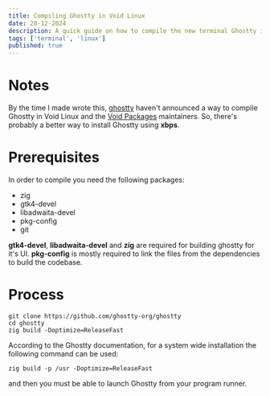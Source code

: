 ```yaml
---
title: Compiling Ghostty in Void Linux
date: 28-12-2024
description: A quick guide on how to compile the new terminal Ghostty in Void Linux
tags: ['terminal', 'linux']
published: true
---
```


# Notes

By the time I made wrote this, [ghostty](https://ghostty.org/) haven't announced a way to compile Ghostty in Void Linux and the [Void Packages](https://github.com/void-linux/void-packages) maintainers. So, there's probably a better way to install Ghostty using **xbps**.

# Prerequisites
In order to compile you need the following packages:

- zig
- gtk4-devel
- libadwaita-devel
- pkg-config
- git

**gtk4-devel**, **libadwaita-devel** and **zig** are required for building ghostty for it's UI. **pkg-config** is mostly required to link the files from the dependencies to build the codebase. 

# Process

```
git clone https://github.com/ghostty-org/ghostty
cd ghostty
zig build -Doptimize=ReleaseFast
```

According to the Ghostty documentation, for a system wide installation the following command can be used:

```
zig build -p /usr -Doptimize=ReleaseFast
```

and then you must be able to launch Ghostty from your program runner.